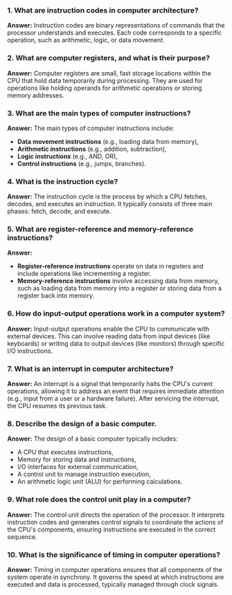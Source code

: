 
### 1. What are instruction codes in computer architecture?
**Answer:** Instruction codes are binary representations of commands that the processor understands and executes. Each code corresponds to a specific operation, such as arithmetic, logic, or data movement.

### 2. What are computer registers, and what is their purpose?
**Answer:** Computer registers are small, fast storage locations within the CPU that hold data temporarily during processing. They are used for operations like holding operands for arithmetic operations or storing memory addresses.

### 3. What are the main types of computer instructions?
**Answer:** The main types of computer instructions include:
- **Data movement instructions** (e.g., loading data from memory),
- **Arithmetic instructions** (e.g., addition, subtraction),
- **Logic instructions** (e.g., AND, OR),
- **Control instructions** (e.g., jumps, branches).

### 4. What is the instruction cycle?
**Answer:** The instruction cycle is the process by which a CPU fetches, decodes, and executes an instruction. It typically consists of three main phases: fetch, decode, and execute.

### 5. What are register-reference and memory-reference instructions?
**Answer:**
- **Register-reference instructions** operate on data in registers and include operations like incrementing a register.
- **Memory-reference instructions** involve accessing data from memory, such as loading data from memory into a register or storing data from a register back into memory.

### 6. How do input-output operations work in a computer system?
**Answer:** Input-output operations enable the CPU to communicate with external devices. This can involve reading data from input devices (like keyboards) or writing data to output devices (like monitors) through specific I/O instructions.

### 7. What is an interrupt in computer architecture?
**Answer:** An interrupt is a signal that temporarily halts the CPU's current operations, allowing it to address an event that requires immediate attention (e.g., input from a user or a hardware failure). After servicing the interrupt, the CPU resumes its previous task.

### 8. Describe the design of a basic computer.
**Answer:** The design of a basic computer typically includes:
- A CPU that executes instructions,
- Memory for storing data and instructions,
- I/O interfaces for external communication,
- A control unit to manage instruction execution,
- An arithmetic logic unit (ALU) for performing calculations.

### 9. What role does the control unit play in a computer?
**Answer:** The control unit directs the operation of the processor. It interprets instruction codes and generates control signals to coordinate the actions of the CPU's components, ensuring instructions are executed in the correct sequence.

### 10. What is the significance of timing in computer operations?
**Answer:** Timing in computer operations ensures that all components of the system operate in synchrony. It governs the speed at which instructions are executed and data is processed, typically managed through clock signals. 
 
